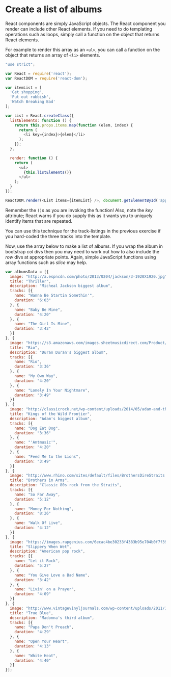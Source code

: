 # Create a list of albums

React components are simply JavaScript objects. The React component you render can include other
React elements. If you need to do templating operations such as loops, simply call a function on the
object that returns React elements.

For example to render this array as an `<ul>`, you can call a function on the object that returns an
array of `<li>` elements.

```js
"use strict";

var React = require('react');
var ReactDOM = require('react-dom');

var itemList = [
  'Get shopping',
  'Put out rubbish',
  'Watch Breaking Bad'
];

var List = React.createClass({
  listElements: function () {
    return this.props.items.map(function (elem, index) {
      return (
        <li key={index}>{elem}</li>
      );
    });
  },

  render: function () {
    return (
      <ul>
        {this.listElements()}
      </ul>
    );
  }
});

ReactDOM.render(<List items={itemList} />, document.getElementById('app'));
```

Remember the `()`s as you are invoking the function! Also, note the *key* attribute; React warns if
you do supply this as it wants you to uniquely identify items that are repeated.

You can use this technique for the track-listings in the previous exercise if you hard-coded the
three tracks into the template.

Now, use the array below to make a list of albums. If you wrap the album in bootstrap *col* divs
then you may need to work out how to also include the *row* divs at appropriate points. Again,
simple JavaScript functions using array functions such as *slice* may help.

```js
var albumsData = [{
  image: "http://a.espncdn.com/photo/2013/0204/jackson/3-1920X1920.jpg",
  title: "Thriller",
  description: "Micheal Jackson biggest album",
  tracks: [{
    name: "Wanna Be Startin Somethin'",
    duration: "6:03"
  }, {
    name: "Baby Be Mine",
    duration: "4:20"
  }, {
    name: "The Girl Is Mine",
    duration: "3:42"
  }]
}, {
  image: "https://s3.amazonaws.com/images.sheetmusicdirect.com/Product/smd_132962/large.jpg",
  title: "Rio",
  description: "Duran Duran's biggest album",
  tracks: [{
    name: "Rio",
    duration: "3:36"
  }, {
    name: "My Own Way",
    duration: "4:20"
  }, {
    name: "Lonely In Your Nightmare",
    duration: "3:49"
  }]
}, {
  image: "http://classicrock.net/wp-content/uploads/2014/05/adam-and-the-ants.jpg",
  title: "Kings of the Wild Frontier",
  description: "Adam's biggest album",
  tracks: [{
    name: "Dog Eat Dog",
    duration: "3:36"
  }, {
    name: "'Antmusic'",
    duration: "4:20"
  }, {
    name: "Feed Me to the Lions",
    duration: "3:49"
  }]
}, {
  image: "http://www.rhino.com/sites/default/files/BrothersDireStraits.png",
  title: "Brothers in Arms",
  description: "Classic 80s rock from the Straits",
  tracks: [{
    name: "So Far Away",
    duration: "5:12"
  }, {
    name: "Money For Nothing",
    duration: "8:26"
  }, {
    name: "Walk Of Live",
    duration: "4:12"
  }]
}, {
  image: "https://images.rapgenius.com/6ecac4be30233f4383b95e704b0f7f39.800x800x1.jpg",
  title: "Slippery When Wet",
  description: "American pop rock",
  tracks: [{
    name: "Let it Rock",
    duration: "5:27"
  }, {
    name: "You Give Love a Bad Name",
    duration: "3:42"
  }, {
    name: "Livin' on a Prayer",
    duration: "4:09"
  }]
}, {
  image: "http://www.vintagevinyljournals.com/wp-content/uploads/2011/10/madonna-trueblue-cover.jpg",
  title: "True Blue",
  description: "Madonna's third album",
  tracks: [{
    name: "Papa Don't Preach",
    duration: "4:29"
  }, {
    name: "Open Your Heart",
    duration: "4:13"
  }, {
    name: "White Heat",
    duration: "4:40"
  }]
}];
```